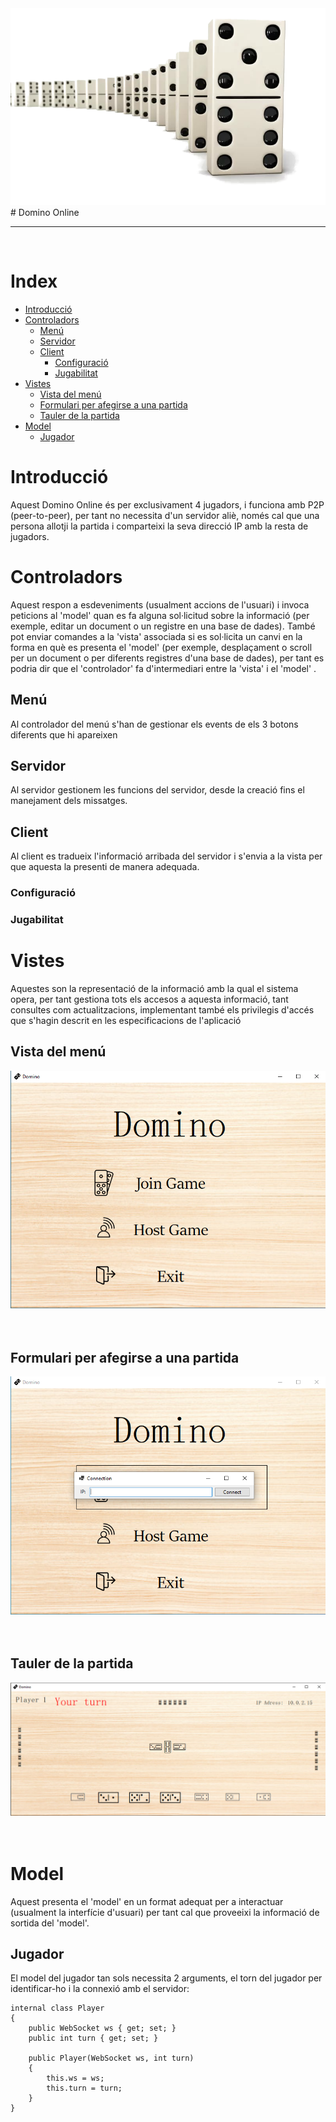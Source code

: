 
<img src="Dominoes-Game-PNG-HD-Image-428892715.png">
# Domino Online

---
<br>

# Index
- [Introducció](#Introducció)
- [Controladors](#controladors)
  - [Menú](#menú)
  - [Servidor](#servidor)
  - [Client](#client)
    - [Configuració](#configuració)
    - [Jugabilitat](#jugabilitat)
- [Vistes](#vistes)
  - [Vista del menú](#vista-del-menú)
  - [Formulari per afegirse a una partida](#formulari-per-afegirse-a-una-partida)
  - [Tauler de la partida](#tauler-de-la-partida)
- [Model](#model)
  - [Jugador](#jugador)

# Introducció

Aquest Domino Online és per exclusivament 4 jugadors, i funciona amb P2P (peer-to-peer), per tant no necessita d'un servidor aliè, només cal que una persona allotji la partida i comparteixi la seva direcció IP amb la resta de jugadors.

# Controladors

Aquest respon a esdeveniments (usualment accions de l'usuari) i invoca peticions al 'model' quan es fa alguna sol·licitud sobre la informació (per exemple, editar un document o un registre en una base de dades). També pot enviar comandes a la 'vista' associada si es sol·licita un canvi en la forma en què es presenta el 'model' (per exemple, desplaçament o scroll per un document o per diferents registres d'una base de dades), per tant es podria dir que el 'controlador' fa d'intermediari entre la 'vista' i el 'model' .

## Menú

Al controlador del menú s'han de gestionar els events de els 3 botons diferents que hi apareixen

## Servidor

Al servidor gestionem les funcions del servidor, desde la creació fins el manejament dels missatges.

## Client

Al client es tradueix l'informació arribada del servidor i s'envia a la vista per que aquesta la presenti de manera adequada.

### Configuració

### Jugabilitat

# Vistes

Aquestes son la representació de la informació amb la qual el sistema opera, per tant gestiona tots els accesos a aquesta informació, tant consultes com actualitzacions, implementant també els privilegis d'accés que s'hagin descrit en les especificacions de l'aplicació

## Vista del menú

<img src="menu.png">
<br>
<br>
<br>

## Formulari per afegirse a una partida

<img src="form.png">
<br>
<br>
<br>

## Tauler de la partida

<img src="tauler.png">
<br>
<br>
<br>

# Model

Aquest presenta el 'model' en un format adequat per a interactuar (usualment la interfície d'usuari) per tant cal que proveeixi la informació de sortida del 'model'.

## Jugador

El model del jugador tan sols necessita 2 arguments, el torn del jugador per identificar-ho i la connexió amb el servidor:

    internal class Player
    {
        public WebSocket ws { get; set; }
        public int turn { get; set; }

        public Player(WebSocket ws, int turn)
        {
            this.ws = ws;
            this.turn = turn;
        }
    }
